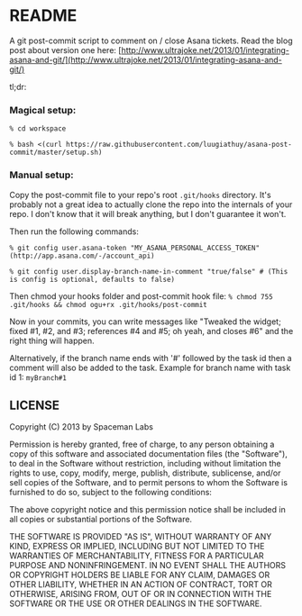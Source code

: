 README
======

A git post-commit script to comment on / close Asana tickets. Read the blog post about version one here: [http://www.ultrajoke.net/2013/01/integrating-asana-and-git/](http://www.ultrajoke.net/2013/01/integrating-asana-and-git/)

tl;dr:

### Magical setup:
`% cd workspace`

`% bash <(curl https://raw.githubusercontent.com/luugiathuy/asana-post-commit/master/setup.sh)`

### Manual setup:
Copy the post-commit file to your repo's root `.git/hooks` directory. It's probably not a great idea to actually clone the repo into the internals of your repo. I don't know that it will break anything, but I don't guarantee it won't.

Then run the following commands:

`% git config user.asana-token "MY_ASANA_PERSONAL_ACCESS_TOKEN" (http://app.asana.com/-/account_api)`

`% git config user.display-branch-name-in-comment "true/false" # (This is config is optional, defaults to false)` 

Then chmod your hooks folder and post-commit hook file:
`% chmod 755 .git/hooks && chmod ogu+rx .git/hooks/post-commit`

Now in your commits, you can write messages like "Tweaked the widget; fixed #1, #2, and #3; references #4 and #5; oh yeah, and closes #6" and the right thing will happen.

Alternatively, if the branch name ends with '#' followed by the task id then a comment will also be added to the task. Example for branch name with task id 1: `myBranch#1`

LICENSE
-------

Copyright (C) 2013 by Spaceman Labs

Permission is hereby granted, free of charge, to any person obtaining a copy
of this software and associated documentation files (the "Software"), to deal
in the Software without restriction, including without limitation the rights
to use, copy, modify, merge, publish, distribute, sublicense, and/or sell
copies of the Software, and to permit persons to whom the Software is
furnished to do so, subject to the following conditions:

The above copyright notice and this permission notice shall be included in
all copies or substantial portions of the Software.

THE SOFTWARE IS PROVIDED "AS IS", WITHOUT WARRANTY OF ANY KIND, EXPRESS OR
IMPLIED, INCLUDING BUT NOT LIMITED TO THE WARRANTIES OF MERCHANTABILITY,
FITNESS FOR A PARTICULAR PURPOSE AND NONINFRINGEMENT. IN NO EVENT SHALL THE
AUTHORS OR COPYRIGHT HOLDERS BE LIABLE FOR ANY CLAIM, DAMAGES OR OTHER
LIABILITY, WHETHER IN AN ACTION OF CONTRACT, TORT OR OTHERWISE, ARISING FROM,
OUT OF OR IN CONNECTION WITH THE SOFTWARE OR THE USE OR OTHER DEALINGS IN
THE SOFTWARE.
